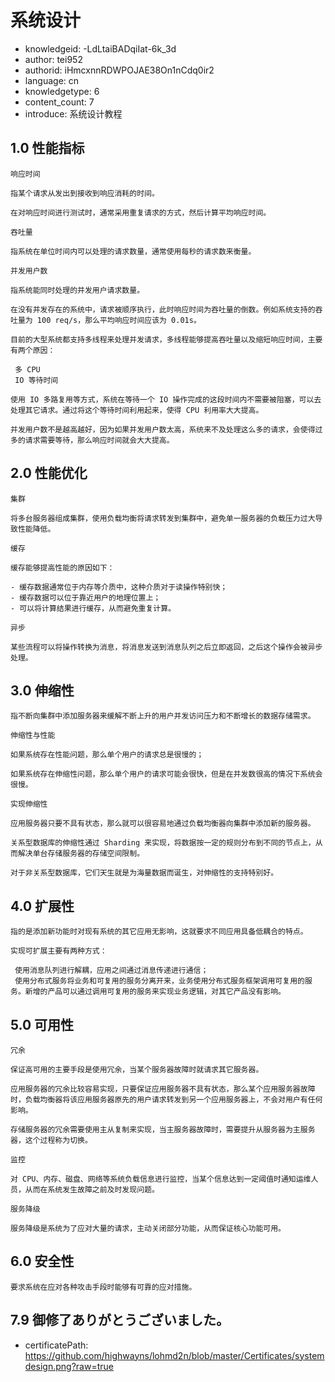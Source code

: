 系统设计
===
* knowledgeid: -LdLtaiBADqiIat-6k_3d
* author: tei952
* authorid: iHmcxnnRDWPOJAE38On1nCdq0ir2
* language: cn
* knowledgetype: 6
* content_count: 7
* introduce: 系统设计教程

## 1.0 性能指标
```
响应时间

指某个请求从发出到接收到响应消耗的时间。

在对响应时间进行测试时，通常采用重复请求的方式，然后计算平均响应时间。

吞吐量

指系统在单位时间内可以处理的请求数量，通常使用每秒的请求数来衡量。

并发用户数

指系统能同时处理的并发用户请求数量。

在没有并发存在的系统中，请求被顺序执行，此时响应时间为吞吐量的倒数。例如系统支持的吞吐量为 100 req/s，那么平均响应时间应该为 0.01s。

目前的大型系统都支持多线程来处理并发请求，多线程能够提高吞吐量以及缩短响应时间，主要有两个原因：

 多 CPU
 IO 等待时间

使用 IO 多路复用等方式，系统在等待一个 IO 操作完成的这段时间内不需要被阻塞，可以去处理其它请求。通过将这个等待时间利用起来，使得 CPU 利用率大大提高。

并发用户数不是越高越好，因为如果并发用户数太高，系统来不及处理这么多的请求，会使得过多的请求需要等待，那么响应时间就会大大提高。
```
## 2.0 性能优化
```
集群

将多台服务器组成集群，使用负载均衡将请求转发到集群中，避免单一服务器的负载压力过大导致性能降低。

缓存

缓存能够提高性能的原因如下：

- 缓存数据通常位于内存等介质中，这种介质对于读操作特别快；
- 缓存数据可以位于靠近用户的地理位置上；
- 可以将计算结果进行缓存，从而避免重复计算。

异步

某些流程可以将操作转换为消息，将消息发送到消息队列之后立即返回，之后这个操作会被异步处理。
```
## 3.0 伸缩性
```
指不断向集群中添加服务器来缓解不断上升的用户并发访问压力和不断增长的数据存储需求。

伸缩性与性能

如果系统存在性能问题，那么单个用户的请求总是很慢的；

如果系统存在伸缩性问题，那么单个用户的请求可能会很快，但是在并发数很高的情况下系统会很慢。

实现伸缩性

应用服务器只要不具有状态，那么就可以很容易地通过负载均衡器向集群中添加新的服务器。

关系型数据库的伸缩性通过 Sharding 来实现，将数据按一定的规则分布到不同的节点上，从而解决单台存储服务器的存储空间限制。

对于非关系型数据库，它们天生就是为海量数据而诞生，对伸缩性的支持特别好。
```
## 4.0 扩展性
```
指的是添加新功能时对现有系统的其它应用无影响，这就要求不同应用具备低耦合的特点。

实现可扩展主要有两种方式：

 使用消息队列进行解耦，应用之间通过消息传递进行通信；
 使用分布式服务将业务和可复用的服务分离开来，业务使用分布式服务框架调用可复用的服务。新增的产品可以通过调用可复用的服务来实现业务逻辑，对其它产品没有影响。
```
## 5.0 可用性
```
冗余

保证高可用的主要手段是使用冗余，当某个服务器故障时就请求其它服务器。

应用服务器的冗余比较容易实现，只要保证应用服务器不具有状态，那么某个应用服务器故障时，负载均衡器将该应用服务器原先的用户请求转发到另一个应用服务器上，不会对用户有任何影响。

存储服务器的冗余需要使用主从复制来实现，当主服务器故障时，需要提升从服务器为主服务器，这个过程称为切换。

监控

对 CPU、内存、磁盘、网络等系统负载信息进行监控，当某个信息达到一定阈值时通知运维人员，从而在系统发生故障之前及时发现问题。

服务降级

服务降级是系统为了应对大量的请求，主动关闭部分功能，从而保证核心功能可用。
```
## 6.0 安全性
```
要求系统在应对各种攻击手段时能够有可靠的应对措施。
```

## 7.9 御修了ありがとうございました。
* certificatePath: https://github.com/highwayns/lohmd2n/blob/master/Certificates/systemdesign.png?raw=true
